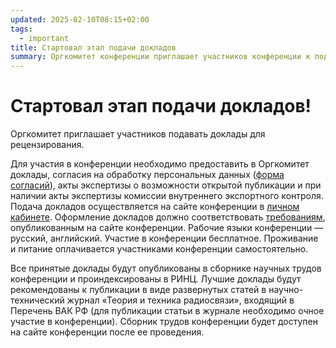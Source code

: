 ```yaml
---
updated: 2025-02-10T08:15+02:00
tags:
  - important
title: Стартовал этап подачи докладов
summary: Оргкомитет конференции приглашает участников конференции к подаче докладов.
---
```


# Стартовал этап подачи докладов!

Оргкомитет приглашает участников подавать доклады для рецензирования.

Для  участия  в  конференции  необходимо  предоставить  в Оргкомитет  доклады,  согласия  на  обработку  персональных данных ([форма согласий](http://localhost:8080/docs/2025/agreement.doc)), акты экспертизы о возможности открытой публикации и при наличии акты экспертизы комиссии внутреннего экспортного контроля.  Подача  докладов  осуществляется  на  сайте конференции в [личном кабинете](https://my.rlnc.ru). Оформление докладов должно соответствовать [требованиям](http://localhost:8080/docs/2025/template.doc), опубликованным на сайте конференции. Рабочие языки  конференции  —  русский,  английский.  Участие  в конференции бесплатное. Проживание и питание оплачивается участниками конференции самостоятельно.

Все  принятые  доклады  будут  опубликованы  в  сборнике научных  трудов  конференции  и  проиндексированы  в  РИНЦ. Лучшие доклады будут рекомендованы к публикации в виде развернутых  статей  в  научно-технический  журнал  «Теория и техника радиосвязи», входящий в Перечень ВАК РФ (для публикации статьи в журнале необходимо очное участие в конференции). Сборник трудов конференции будет доступен на сайте конференции после ее проведения.
